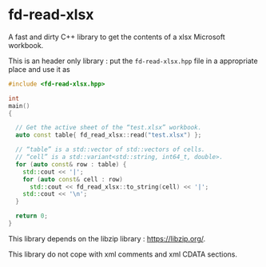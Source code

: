 # fd-read-xlsx
A fast and dirty C++ library to get the contents of a xlsx Microsoft workbook.

This is an header only library : put the `fd-read-xlsx.hpp` file in a appropriate place and use it as
```C++
#include <fd-read-xlsx.hpp>

int
main()
{

  // Get the active sheet of the “test.xlsx” workbook.
  auto const table{ fd_read_xlsx::read("test.xlsx") };

  // “table” is a std::vector of std::vectors of cells.
  // “cell” is a std::variant<std::string, int64_t, double>.
  for (auto const& row : table) {
    std::cout << '|';
    for (auto const& cell : row)
      std::cout << fd_read_xlsx::to_string(cell) << '|';
    std::cout << '\n';
  }

  return 0;
}
```

This library depends on the libzip library : https://libzip.org/.

This library do not cope with xml comments and xml CDATA sections.
